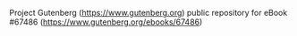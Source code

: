 Project Gutenberg (https://www.gutenberg.org) public repository for
eBook #67486 (https://www.gutenberg.org/ebooks/67486)

